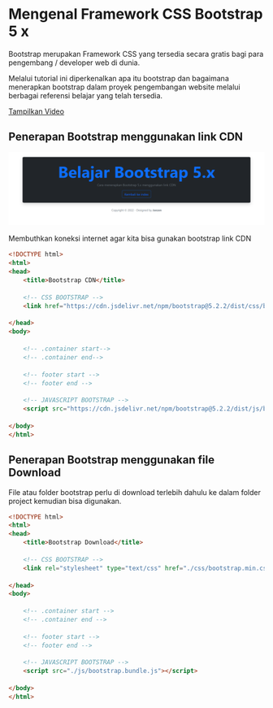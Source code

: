 # Mengenal Framework CSS Bootstrap 5 x

Bootstrap merupakan Framework CSS yang tersedia secara gratis bagi para pengembang / developer web di dunia.

Melalui tutorial ini diperkenalkan apa itu bootstrap dan bagaimana menerapkan bootstrap dalam proyek pengembangan website melalui berbagai referensi belajar yang telah tersedia.

<a href="https://youtu.be/tIBDSOzLmdo">Tampilkan Video</a>


## Penerapan Bootstrap menggunakan link CDN

<img src="https://raw.githubusercontent.com/janzenfaidiban/tutorial-mengenal-framework-css-bootstrap-5x/main/_screenshot/bootstrap-cdn.png" width="800px">

Membuthkan koneksi internet agar kita bisa gunakan bootstrap link CDN

```html
<!DOCTYPE html>
<html>
<head>
	<title>Bootstrap CDN</title>

	<!-- CSS BOOTSTRAP -->
	<link href="https://cdn.jsdelivr.net/npm/bootstrap@5.2.2/dist/css/bootstrap.min.css" rel="stylesheet" integrity="sha384-Zenh87qX5JnK2Jl0vWa8Ck2rdkQ2Bzep5IDxbcnCeuOxjzrPF/et3URy9Bv1WTRi" crossorigin="anonymous">

</head>
<body>

	<!-- .container start-->
	<!-- .container end-->

	<!-- footer start -->
	<!-- footer end -->

	<!-- JAVASCRIPT BOOTSTRAP -->
	<script src="https://cdn.jsdelivr.net/npm/bootstrap@5.2.2/dist/js/bootstrap.bundle.min.js" integrity="sha384-OERcA2EqjJCMA+/3y+gxIOqMEjwtxJY7qPCqsdltbNJuaOe923+mo//f6V8Qbsw3" crossorigin="anonymous"></script>

</body>
</html>
```

## Penerapan Bootstrap menggunakan file Download

File atau folder bootstrap perlu di download terlebih dahulu ke dalam folder project kemudian bisa digunakan.

```html
<!DOCTYPE html>
<html>
<head>
	<title>Bootstrap Download</title>

	<!-- CSS BOOTSTRAP -->
	<link rel="stylesheet" type="text/css" href="./css/bootstrap.min.css">

</head>
<body>

	<!-- .container start -->
	<!-- .container end -->

	<!-- footer start -->
	<!-- footer end -->

	<!-- JAVASCRIPT BOOTSTRAP -->
	<script src="./js/bootstrap.bundle.js"></script>

</body>
</html>
```
